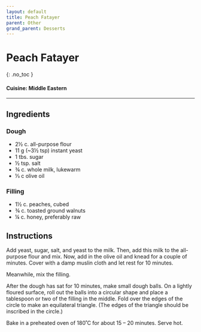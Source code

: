 ```yaml
---
layout: default
title: Peach Fatayer
parent: Other
grand_parent: Desserts
---
```


# Peach Fatayer
{: .no_toc }

#### Cuisine: Middle Eastern
---

## Ingredients
### Dough

<ul>
	<li>2½ c. all-purpose flour</li>
	<li>11 g (~3½ tsp) instant yeast</li>
	<li>1 tbs. sugar</li>
	<li>½ tsp. salt</li>
	<li>¾ c. whole milk, lukewarm</li>
	<li>⅓ c olive oil</li>
</ul>

### Filling

<ul>
	<li>1½ c. peaches, cubed</li>
	<li>¾ c. toasted ground walnuts</li>
	<li>¼ c. honey, preferably raw</li>
</ul>


## Instructions
Add yeast, sugar, salt, and yeast to the milk. Then, add this milk to the all-purpose flour and mix. Now, add in the olive oil and knead for a couple of minutes. Cover with a damp muslin cloth and let rest for 10 minutes.

Meanwhile, mix the filling.

After the dough has sat for 10 minutes, make small dough balls. On a lightly floured surface, roll out the balls into a circular shape and place a tablespoon or two of the filling in the middle. Fold over the edges of the circle to make an equilateral triangle. (The edges of the triangle should be inscribed in the circle.)

Bake in a preheated oven of 180˚C for about 15 – 20 minutes. Serve hot.